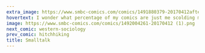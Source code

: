 ```yaml
---
extra_image: https://www.smbc-comics.com/comics/1491880379-20170412after.png
hovertext: I wonder what percentage of my comics are just me scolding my younger self.
image: https://www.smbc-comics.com/comics/1492004261-20170412 (1).png
next_comic: western-sociology
prev_comic: hitchhiking
title: Smalltalk
---
```



